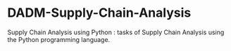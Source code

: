 # DADM-Supply-Chain-Analysis
Supply Chain Analysis using Python : tasks of Supply Chain Analysis using the Python programming language.

